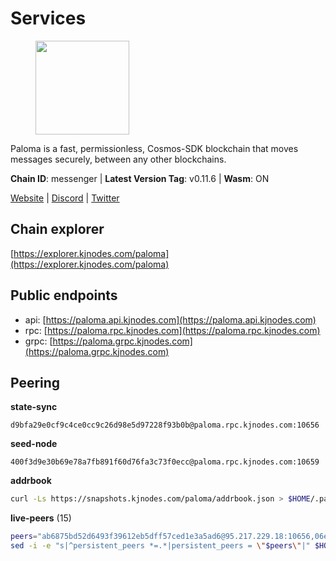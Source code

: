 # Services

<figure><img src="https://raw.githubusercontent.com/kj89/testnet_manuals/main/pingpub/logos/paloma.png" width="150" alt=""><figcaption></figcaption></figure>

Paloma is a fast, permissionless, Cosmos-SDK blockchain that  moves messages securely, between any other blockchains.

**Chain ID**: messenger | **Latest Version Tag**: v0.11.6 | **Wasm**: ON

[Website](https://www.palomachain.com) | [Discord](https://discord.gg/tKVFpfdSw4) | [Twitter](https://twitter.com/paloma_chain)




## Chain explorer
[https://explorer.kjnodes.com/paloma](https://explorer.kjnodes.com/paloma)

## Public endpoints

* api: [https://paloma.api.kjnodes.com](https://paloma.api.kjnodes.com)
* rpc: [https://paloma.rpc.kjnodes.com](https://paloma.rpc.kjnodes.com)
* grpc: [https://paloma.grpc.kjnodes.com](https://paloma.grpc.kjnodes.com)

## Peering

**state-sync**

```text
d9bfa29e0cf9c4ce0cc9c26d98e5d97228f93b0b@paloma.rpc.kjnodes.com:10656
```

**seed-node**

```text
400f3d9e30b69e78a7fb891f60d76fa3c73f0ecc@paloma.rpc.kjnodes.com:10659
```

**addrbook**
```bash
curl -Ls https://snapshots.kjnodes.com/paloma/addrbook.json > $HOME/.paloma/config/addrbook.json
```

**live-peers** (15)
```bash
peers="ab6875bd52d6493f39612eb5dff57ced1e3a5ad6@95.217.229.18:10656,06e9c9d5c07755d36241249a568b51ec8476fe65@135.181.220.168:26656,7eae755c119f538e0dc99f3c37289de628bc9526@209.182.239.169:26656,471a09da6fafb67bff3aa1f01e00fd1830e53262@136.243.94.138:26656,e833844c00b8ce60ce6826f170becfa18e6172c2@46.4.27.59:26656,106350c704aa5e2e0af1464cd3269372d86a9b24@148.113.137.33:26656,b244dfc19293103040d4bdad359534d0990a9070@45.140.185.181:26656,124cbe860f1eaa8084444587928db17c78ebd8f3@34.147.54.231:26656,b3ba407aef9e18e16e8e9a3b523a1b026dabeab3@84.46.248.174:26656,d9bfa29e0cf9c4ce0cc9c26d98e5d97228f93b0b@65.109.88.38:10656,22e7a98b54070bee0f504305d9ed0fb7a2b24ab6@34.221.60.207:26656,874ccf9df2e4c678a18a1fb45a1d3bb703f87fa0@65.109.172.249:26656,ef1cd7da8319351b51ec930924929d03a5b76dc3@65.108.225.57:26656,6ee0ed8ddb1eaaf095686962d71fddb1383b5199@65.21.138.123:26656,7fc87c698d58bcbd1c6092f951d5f150eed05744@138.201.156.255:26656"
sed -i -e "s|^persistent_peers *=.*|persistent_peers = \"$peers\"|" $HOME/.paloma/config/config.toml
```
